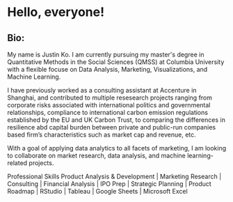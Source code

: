 # **Hello, everyone!**

## **Bio:**

My name is Justin Ko. I am currently pursuing my master's degree in Quantitative Methods in the Social Sciences (QMSS) at Columbia University with a flexible focuse on Data Analysis, Marketing, Visualizations, and Machine Learning.

I have previously worked as a consulting assistant at Accenture in Shanghai, and contributed to multiple resesearch projects ranging from corporate risks associated with international politics and governmental relationships, compliance to international carbon emission regulations established by the EU and UK Carbon Trust, to comparing the differences in resilience abd capital burden between private and public-run companies based firm’s characteristics such as market cap and revenue, etc. 

With a goal of applying data analytics to all facets of marketing, I am looking to collaborate on market research, data analysis, and machine learning-related projects.

Professional Skills
Product Analysis & Development | Marketing Research | Consulting | Financial Analysis | IPO Prep | Strategic Planning | Product Roadmap | RStudio | Tableau | Google Sheets | Microsoft Excel
